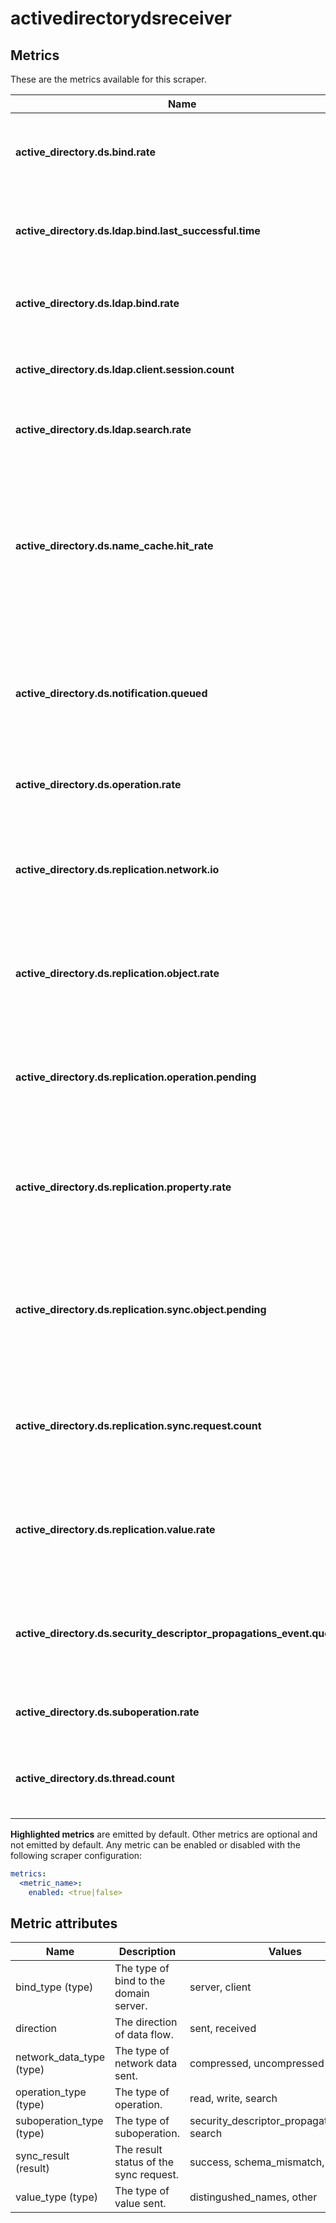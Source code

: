 [comment]: <> (Code generated by mdatagen. DO NOT EDIT.)

# activedirectorydsreceiver

## Metrics

These are the metrics available for this scraper.

| Name | Description | Unit | Type | Attributes |
| ---- | ----------- | ---- | ---- | ---------- |
| **active_directory.ds.bind.rate** | The number of binds per second serviced by this domain controller. | {binds}/s | Sum(Double) | <ul> <li>bind_type</li> </ul> |
| **active_directory.ds.ldap.bind.last_successful.time** | The amount of time taken for the last successful LDAP bind. | ms | Gauge(Int) | <ul> </ul> |
| **active_directory.ds.ldap.bind.rate** | The number of successful LDAP binds per second. | {binds}/s | Sum(Double) | <ul> </ul> |
| **active_directory.ds.ldap.client.session.count** | The number of connected LDAP client sessions. | {sessions} | Sum(Int) | <ul> </ul> |
| **active_directory.ds.ldap.search.rate** | The number of LDAP searches per second. | {searches}/s | Sum(Double) | <ul> </ul> |
| **active_directory.ds.name_cache.hit_rate** | The percentage of directory object name component lookups that are satisfied by the Directory System Agent's name cache. | % | Gauge(Double) | <ul> </ul> |
| **active_directory.ds.notification.queued** | The number of pending update notifications that have been queued to push to clients. | {notifications} | Sum(Int) | <ul> </ul> |
| **active_directory.ds.operation.rate** | The number of operations performed per second. | {operations}/s | Sum(Double) | <ul> <li>operation_type</li> </ul> |
| **active_directory.ds.replication.network.io** | The amount of network data transmitted by the Directory Replication Agent. | By | Sum(Int) | <ul> <li>direction</li> <li>network_data_type</li> </ul> |
| **active_directory.ds.replication.object.rate** | The number of objects transmitted by the Directory Replication Agent per second. | {objects}/s | Sum(Double) | <ul> <li>direction</li> </ul> |
| **active_directory.ds.replication.operation.pending** | The number of pending replication operations for the Directory Replication Agent. | {operations} | Sum(Int) | <ul> </ul> |
| **active_directory.ds.replication.property.rate** | The number of properties transmitted by the Directory Replication Agent per second. | {properties}/s | Sum(Double) | <ul> <li>direction</li> </ul> |
| **active_directory.ds.replication.sync.object.pending** | The number of objects remaining until the full sync completes for the Directory Replication Agent. | {objects} | Sum(Int) | <ul> </ul> |
| **active_directory.ds.replication.sync.request.count** | The number of sync requests made by the Directory Replication Agent. | {requests} | Sum(Int) | <ul> <li>sync_result</li> </ul> |
| **active_directory.ds.replication.value.rate** | The number of values transmitted by the Directory Replication Agent per second. | {values}/s | Sum(Double) | <ul> <li>direction</li> <li>value_type</li> </ul> |
| **active_directory.ds.security_descriptor_propagations_event.queued** | The number of security descriptor propagation events that are queued for processing. | {events} | Sum(Int) | <ul> </ul> |
| **active_directory.ds.suboperation.rate** | The rate of sub-operations performed. | {suboperations}/s | Sum(Double) | <ul> <li>suboperation_type</li> </ul> |
| **active_directory.ds.thread.count** | The number of threads in use by the directory service. | {threads} | Sum(Int) | <ul> </ul> |

**Highlighted metrics** are emitted by default. Other metrics are optional and not emitted by default.
Any metric can be enabled or disabled with the following scraper configuration:

```yaml
metrics:
  <metric_name>:
    enabled: <true|false>
```

## Metric attributes

| Name | Description | Values |
| ---- | ----------- | ------ |
| bind_type (type) | The type of bind to the domain server. | server, client |
| direction | The direction of data flow. | sent, received |
| network_data_type (type) | The type of network data sent. | compressed, uncompressed |
| operation_type (type) | The type of operation. | read, write, search |
| suboperation_type (type) | The type of suboperation. | security_descriptor_propagations_event, search |
| sync_result (result) | The result status of the sync request. | success, schema_mismatch, other |
| value_type (type) | The type of value sent. | distingushed_names, other |
